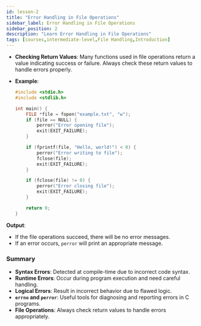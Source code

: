 ```yaml
---
id: lesson-2
title: "Error Handling in File Operations"
sidebar_label: Error Handling in File Operations
sidebar_position: 2
description: "Learn Error Handling in File Operations"
tags: [courses,intermediate-level,File Handling,Introduction]
--- 
```


   - **Checking Return Values**: Many functions used in file operations return a value indicating success or failure. Always check these return values to handle errors properly.
   
   - **Example**:
     ```c
     #include <stdio.h>
     #include <stdlib.h>

     int main() {
         FILE *file = fopen("example.txt", "w");
         if (file == NULL) {
             perror("Error opening file");
             exit(EXIT_FAILURE);
         }

         if (fprintf(file, "Hello, world!") < 0) {
             perror("Error writing to file");
             fclose(file);
             exit(EXIT_FAILURE);
         }

         if (fclose(file) != 0) {
             perror("Error closing file");
             exit(EXIT_FAILURE);
         }

         return 0;
     }
     ```

   **Output**:
   - If the file operations succeed, there will be no error messages.
   - If an error occurs, `perror` will print an appropriate message.


### Summary

- **Syntax Errors**: Detected at compile-time due to incorrect code syntax.
- **Runtime Errors**: Occur during program execution and need careful handling.
- **Logical Errors**: Result in incorrect behavior due to flawed logic.
- **`errno` and `perror`**: Useful tools for diagnosing and reporting errors in C programs.
- **File Operations**: Always check return values to handle errors appropriately.